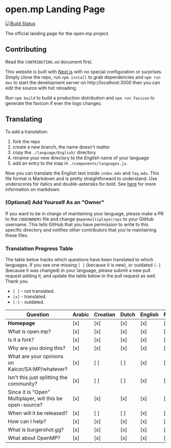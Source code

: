 # open.mp Landing Page

[![Build Status](https://travis-ci.org/openmultiplayer/homepage.svg?branch=master)](https://travis-ci.org/openmultiplayer/homepage)

The official landing page for the open.mp project.

## Contributing

Read the `CONTRIBUTING.md` document first.

This website is built with [Next.js](https://nextjs.org/) with no special configuration or
surprises. Simply clone the repo, run `npm install` to grab dependencies and `npm run dev` to start
the development server on http://localhost:3000 then you can edit the source with hot reloading.

Run `npm build` to build a production distribution and `npm run favicon` to generate the favicon if
ever the logo changes.

## Translating

To add a translation:

1. fork the repo
2. create a new branch, the name doesn't matter
3. copy the `./language/English/` directory
4. rename your new directory to the _English_ name of your language
5. add an entry to the map in `./components/languages.js`.

Now you can translate the English text inside `index.mdx` and `faq.mdx`. This file format is
Markdown and is pretty straightforward to understand. Use underscores for italics and
double-asterisks for bold. See [here](https://commonmark.org/help/) for more information on
markdown.

### (Optional) Add Yourself As an "Owner"

If you want to be in charge of maintaining your language, please make a PR to the `CODEOWNERS` file and change `@openmultiplayer/ops` to your GitHub username. This tells GitHub that you have permission to write to this specific directory and notifies other contributors that you're maintaining these files.

### Translation Progress Table

The table below tracks which questions have been translated to which languages. If you see one
missing `[ ]` (because it is new), or outdated `[-]` (because it was changed) in your language,
please submit a new pull request adding it, and update the table below in the pull request as well.
Thank you.

- `[ ]` - not translated.
- `[x]` - translated.
- `[-]` - outdated.

| Question                                                  | Arabic | Croatian | Dutch | English | French | Georgian | German | Greek | Hungarian | Italian | Indonesian | Lithuanian | Norwegian | Portuguese | Romanian | Russian | Spanish | Polish | Japanese | TraditionalChinese | SimplifiedChinese |
| --------------------------------------------------------- | ------ | -------- | ----- | ------- | ------ | -------- | ------ | ----- | --------- | ------- | ---------- | ---------- | --------- | ---------- | -------- | ------- | ------- | ------ | -------- | ------------------ | ----------------- |
| **Homepage**                                              | [x]    | [x]      | [x]   | [x]     | [x]    | [x]      | [x]    | [x]   | [x]       | [x]     | [x]        | [x]        | [x]       | [x]        | [x]      | [x]     | [x]     | [x]    | [x]      | [x]                | [x]               |
| What is open.mp?                                          | [x]    | [x]      | [x]   | [x]     | [x]    | [x]      | [x]    | [x]   | [x]       | [x]     | [x]        | [x]        | [x]       | [x]        | [x]      | [x]     | [x]     | [x]    | [x]      | [x]                | [x]               |
| Is it a fork?                                             | [x]    | [x]      | [x]   | [x]     | [x]    | [x]      | [x]    | [x]   | [x]       | [x]     | [x]        | [x]        | [x]       | [x]        | [x]      | [x]     | [x]     | [x]    | [x]      | [x]                | [x]               |
| Why are you doing this?                                   | [x]    | [x]      | [x]   | [x]     | [x]    | [x]      | [x]    | [x]   | [x]       | [x]     | [x]        | [x]        | [x]       | [x]        | [x]      | [x]     | [x]     | [x]    | [x]      | [x]                | [x]               |
| What are your opinions on Kalcor/SA:MP/whatever?          | [x]    | [ ]      | [ ]   | [x]     | [ ]    | [x]      | [ ]    | [x]   | [ ]       | [x]     | [x]        | [x]        | [ ]       | [x]        | [x]      | [x]     | [ ]     | [ ]    | [x]      | [x]                | [x]               |
| Isn't this just splitting the community?                  | [x]    | [ ]      | [ ]   | [x]     | [ ]    | [x]      | [ ]    | [x]   | [ ]       | [x]     | [x]        | [x]        | [ ]       | [x]        | [x]      | [x]     | [ ]     | [ ]    | [x]      | [x]                | [x]               |
| Since it is "Open" Multiplayer, will this be open-source? | [x]    | [x]      | [x]   | [x]     | [x]    | [x]      | [x]    | [x]   | [x]       | [x]     | [x]        | [x]        | [x]       | [x]        | [x]      | [x]     | [x]     | [x]    | [x]      | [x]                | [x]               |
| When will it be released?                                 | [x]    | [ ]      | [ ]   | [x]     | [ ]    | [x]      | [ ]    | [x]   | [ ]       | [x]     | [x]        | [x]        | [ ]       | [x]        | [x]      | [x]     | [ ]     | [ ]    | [x]      | [x]                | [x]               |
| How can I help?                                           | [x]    | [x]      | [x]   | [x]     | [x]    | [x]      | [x]    | [x]   | [x]       | [x]     | [x]        | [x]        | [x]       | [x]        | [x]      | [x]     | [x]     | [x]    | [x]      | [x]                | [x]               |
| What is burgershot.gg?                                    | [x]    | [x]      | [x]   | [x]     | [x]    | [x]      | [x]    | [x]   | [x]       | [x]     | [x]        | [x]        | [x]       | [x]        | [x]      | [x]     | [x]     | [x]    | [x]      | [x]                | [x]               |
| What about OpenMP?                                        | [x]    | [x]      | [x]   | [x]     | [x]    | [x]      | [x]    | [x]   | [x]       | [x]     | [x]        | [x]        | [x]       | [x]        | [x]      | [x]     | [x]     | [x]    | [x]      | [x]                | [x]               |

